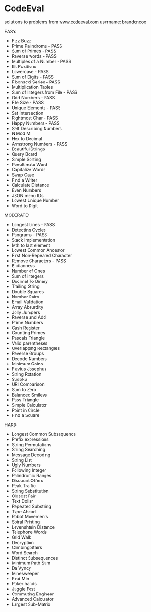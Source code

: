 CodeEval
========

solutions to problems from www.codeeval.com
username: brandoncox

EASY:
* Fizz Buzz
* Prime Palindrome - PASS
* Sum of Primes - PASS
* Reverse words - PASS
* Multiples of a Number - PASS
* Bit Positions
* Lowercase - PASS
* Sum of Digits - PASS
* Fibonacci Series - PASS
* Multiplication Tables
* Sum of Integers from File - PASS
* Odd Numbers - PASS
* File Size - PASS
* Unique Elements - PASS
* Set Intersection
* Rightmost Char - PASS
* Happy Numbers - PASS
* Self Describing Numbers
* N Mod M
* Hex to Decimal
* Armstrong Numbers - PASS
* Beautiful Strings
* Query Board
* Simple Sorting
* Penultimate Word
* Capitalize Words
* Swap Case
* Find a Writer
* Calculate Distance
* Even Numbers
* JSON menu IDs
* Lowest Unique Number
* Word to Digit

MODERATE:
* Longest Lines - PASS
* Detecting Cycles
* Pangrams - PASS
* Stack Implementation
* Mth to last element	
* Lowest Common Ancestor
* First Non-Repeated Character
* Remove Characters - PASS
* Endianness
* Number of Ones
* Sum of integers
* Decimal To Binary
* Trailing String
* Double Squares
* Number Pairs
* Email Validation
* Array Absurdity
* Jolly Jumpers
* Reverse and Add
* Prime Numbers
* Cash Register
* Counting Primes
* Pascals Triangle
* Valid parentheses
* Overlapping Rectangles
* Reverse Groups
* Decode Numbers
* Minimum Coins
* Flavius Josephus
* String Rotation	
* Sudoku	
* URI Comparison	
* Sum to Zero	
* Balanced Smileys
* Pass Triangle
* Simple Calculator
* Point in Circle	
* Find a Square

HARD:
* Longest Common Subsequence
* Prefix expressions	
* String Permutations	
* String Searching	
* Message Decoding	
* String List
* Ugly Numbers
* Following Integer
* Palindromic Ranges
* Discount Offers
* Peak Traffic
* String Substitution
* Closest Pair	
* Text Dollar	
* Repeated Substring
* Type Ahead	
* Robot Movements
* Spiral Printing
* Levenshtein Distance
* Telephone Words
* Grid Walk
* Decryption
* Climbing Stairs	
* Word Search	
* Distinct Subsequences
* Minimum Path Sum	
* Da Vyncy	
* Minesweeper
* Find Min	
* Poker hands
* Juggle Fest
* Commuting Engineer
* Advanced Calculator
* Largest Sub-Matrix
